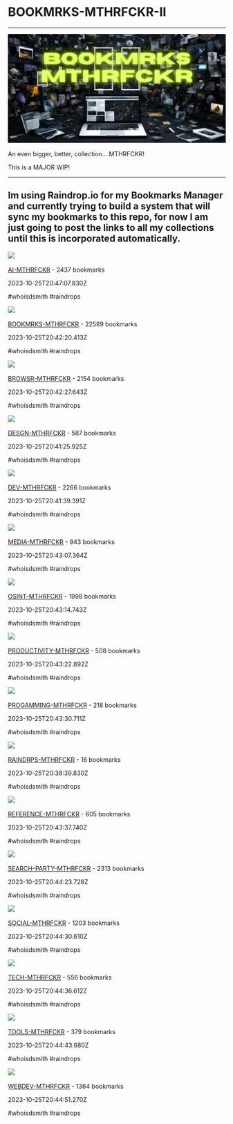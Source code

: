 # BOOKMRKS-MTHRFCKR-II

---

![](BOOKMRKS.png)

An even bigger, better, collection....MTHRFCKR!

This is a MAJOR WIP!

---

## Im using Raindrop.io for my Bookmarks Manager and currently trying to build a system that will sync my bookmarks to this repo, for now I am just going to post the links to all my collections until this is incorporated automatically.

![](https://up.raindrop.io/collection/thumbs/386/340/40/4d817c90a18e46e0dfa0348c510b1d0d.png)

[AI-MTHRFCKR](https://raindrop.io/whoisdsmith/ai-38634040) - 2437 bookmarks

2023-10-25T20:47:07.830Z

#whoisdsmith #raindrops

![](https://up.raindrop.io/collection/thumbs/386/568/40/MAF_Qor_U_Oyr_M_1667354927572.png)

[BOOKMRKS-MTHRFCKR](https://raindrop.io/whoisdsmith/bookmrks-mthrfckr-38656840) - 22589 bookmarks

2023-10-25T20:42:20.413Z

#whoisdsmith #raindrops

![](https://up.raindrop.io/collection/thumbs/386/570/56/ab8e51093218c094069e9c631d28e713.png)

[BROWSR-MTHRFCKR](https://raindrop.io/whoisdsmith/browsr-mthrfckr-38657056) - 2154 bookmarks

2023-10-25T20:42:27.643Z

#whoisdsmith #raindrops

![](https://up.raindrop.io/collection/thumbs/386/571/37/fbd9130cf63c0f9d2afabf1dba9846b0.png)

[DESGN-MTHRFCKR](https://raindrop.io/whoisdsmith/desgn-mthrfckr-38657137) - 587 bookmarks

2023-10-25T20:41:25.925Z

#whoisdsmith #raindrops

![](https://up.raindrop.io/collection/thumbs/386/571/57/12ab91903c48f3866422e3fe4ed5c592.png)

[DEV-MTHRFCKR](https://raindrop.io/whoisdsmith/dev-mthrfckr-38657157) - 2266 bookmarks

2023-10-25T20:41:39.391Z

#whoisdsmith #raindrops

![](https://up.raindrop.io/collection/thumbs/386/571/91/37f7904e0a083bfa99405ed6240e094e.png)

[MEDIA-MTHRFCKR](https://raindrop.io/whoisdsmith/media-mthrfckr-38657191) - 943 bookmarks

2023-10-25T20:43:07.364Z

#whoisdsmith #raindrops

![](https://up.raindrop.io/collection/thumbs/386/344/92/c806b0ef75ea3f2f3af928886f6a928c.png)

[OSINT-MTHRFCKR](https://raindrop.io/whoisdsmith/osint-mthrfckr-38634492) - 1998 bookmarks

2023-10-25T20:43:14.743Z

#whoisdsmith #raindrops

![](https://up.raindrop.io/collection/thumbs/386/572/53/91ac95fdaf60e2911309188515270cc4.png)

[PRODUCTIVITY-MTHRFCKR](https://raindrop.io/whoisdsmith/productivity-mthrfckr-38657253) - 508 bookmarks

2023-10-25T20:43:22.892Z

#whoisdsmith #raindrops

![](https://up.raindrop.io/collection/thumbs/386/572/94/495981241005fc10dfc3cb10d820cdb8.png)

[PROGAMMING-MTHRFCKR](https://raindrop.io/whoisdsmith/progamming-mthrfckr-38657294) - 218 bookmarks

2023-10-25T20:43:30.711Z

#whoisdsmith #raindrops

![](https://up.raindrop.io/raindrop/thumbs/667/899/619/data_URI_file_1698266510874.jpeg)

[RAINDRPS-MTHRFCKR](https://raindrop.io/whoisdsmith) - 16 bookmarks

2023-10-25T20:38:39.830Z

#whoisdsmith #raindrops

![](https://up.raindrop.io/collection/thumbs/386/573/12/cad5666e486f0c0f2a01bcffbdd87fa8.png)

[REFERENCE-MTHRFCKR](https://raindrop.io/whoisdsmith/reference-mthrfckr-38657312) - 605 bookmarks

2023-10-25T20:43:37.740Z

#whoisdsmith #raindrops

![](https://up.raindrop.io/collection/thumbs/386/347/20/10c343317598fc34d185a49f0ef954dd.png)

[SEARCH-PARTY-MTHRFCKR](https://raindrop.io/whoisdsmith/search-party-mthrfckr-38634720) - 2313 bookmarks

2023-10-25T20:44:23.728Z

#whoisdsmith #raindrops

![](https://up.raindrop.io/collection/thumbs/386/574/15/a7c16a7cee5ad12887d53398a50e2202.png)

[SOCIAL-MTHRFCKR](https://raindrop.io/whoisdsmith/social-mthrfckr-38657415) - 1203 bookmarks

2023-10-25T20:44:30.610Z

#whoisdsmith #raindrops

![](https://up.raindrop.io/collection/thumbs/386/574/39/95ce68fbf496d7476cde8f21a55af18f.png)

[TECH-MTHRFCKR](https://raindrop.io/whoisdsmith/tech-mthrfckr-38657439) - 556 bookmarks

2023-10-25T20:44:36.612Z

#whoisdsmith #raindrops

![](https://up.raindrop.io/collection/thumbs/386/574/86/4d345cdd1a412775f2b52c8bf0e9ec16.png)

[TOOLS-MTHRFCKR](https://raindrop.io/whoisdsmith/tools-mthrfckr-38657486) - 379 bookmarks

2023-10-25T20:44:43.680Z

#whoisdsmith #raindrops

![](https://up.raindrop.io/collection/thumbs/386/575/03/3a1b0ef4470d3aae50574b2eac150f20.png)

[WEBDEV-MTHRFCKR](https://raindrop.io/whoisdsmith/webdev-mthrfckr-38657503) - 1364 bookmarks

2023-10-25T20:44:51.270Z

#whoisdsmith #raindrops

